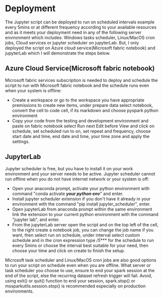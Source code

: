 # Deployment

The Jupyter script can be deployed to run on scheduled intervals example every 5mins or at different frequency according to your available resources and as it meets your deployment need in any of the following server environment which includes: 
Windows tasks scheduler, Linux/MacOS cron jobs, Cloud services or jupyter scheduler on jupyterLab. But, I only deployed the script on Azure cloud service(Microsoft fabric notebook) and jupyterLab which I will demonstrate the steps below. 

## Azure Cloud Service(Microsoft fabric notebook)

Microsoft fabric services subscription is needed to deploy and schedule the script to run with Microsoft fabric notebook and the schedule runs even when your system is offline:
- Create a workspace or go to the workspace you have appropriate premissions to create new items, under prepare data select notebook, convert the cell to code cell, if its markdown and choose pyspark python environment
- Copy your code from the testing and development environment and paste on fabric notebook select Run next Edit before View and click on schedule, set scheduled run to on, set repeat and frequency,
choose start date and time, end date and time, your time zone and apply the settings.

## JupyterLab

Jupyter scheduler is free, but you have to install it on your work environment and your server needs to be active. Jupyter scheduler cannot run offline when you do not have internet network or your system is off:
- Open your anaconda prompt, activate your python environment with command "conda activate ***your python env***" and enter.
- Install jupyter scheduler extension if you don't have it already in your environment with the command "pip install jupyter_scheduler", enter.
- Open jupyterLab from anaconda prompt within the same environment link the extension to your current python environment with the command "jupyter lab", and enter.
- From the jupyterLab server open the script and on the top left of the cell, to the right create a notebook job, you can change the job name if you want, then select run on schedule, under interval select custom schedule and in the cron expression type */5****
for the schedule to run every 5mins or choose the interval best suitable for your need, then choose your time and click on create to finish the setup. 

Microsoft task scheduler and Linux/MacOS cron jobs are also good options to run your script on schedule even when you are offline. What server or task scheduler you choose to use, ensure to end your spark session at the end of the script, else the recurring dataset refresh trigger will fail. Avoid, using exit() or quit() function to end your session, spark.stop() or mssparkutils.session.stop() is recommended especially on production environments.
